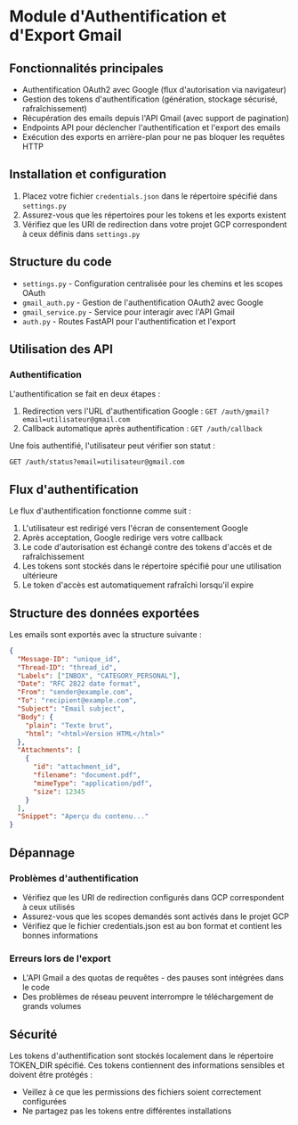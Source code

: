 # Module d'Authentification et d'Export Gmail

## Fonctionnalités principales

- Authentification OAuth2 avec Google (flux d'autorisation via navigateur)
- Gestion des tokens d'authentification (génération, stockage sécurisé, rafraîchissement)
- Récupération des emails depuis l'API Gmail (avec support de pagination)
- Endpoints API pour déclencher l'authentification et l'export des emails
- Exécution des exports en arrière-plan pour ne pas bloquer les requêtes HTTP


## Installation et configuration

1. Placez votre fichier `credentials.json` dans le répertoire spécifié dans `settings.py`
2. Assurez-vous que les répertoires pour les tokens et les exports existent
3. Vérifiez que les URI de redirection dans votre projet GCP correspondent à ceux définis dans `settings.py`

## Structure du code

- `settings.py` - Configuration centralisée pour les chemins et les scopes OAuth
- `gmail_auth.py` - Gestion de l'authentification OAuth2 avec Google
- `gmail_service.py` - Service pour interagir avec l'API Gmail
- `auth.py` - Routes FastAPI pour l'authentification et l'export

## Utilisation des API

### Authentification

L'authentification se fait en deux étapes :

1. Redirection vers l'URL d'authentification Google : `GET /auth/gmail?email=utilisateur@gmail.com`
2. Callback automatique après authentification : `GET /auth/callback`

Une fois authentifié, l'utilisateur peut vérifier son statut :

```
GET /auth/status?email=utilisateur@gmail.com
```




## Flux d'authentification

Le flux d'authentification fonctionne comme suit :

1. L'utilisateur est redirigé vers l'écran de consentement Google
2. Après acceptation, Google redirige vers votre callback
3. Le code d'autorisation est échangé contre des tokens d'accès et de rafraîchissement
4. Les tokens sont stockés dans le répertoire spécifié pour une utilisation ultérieure
5. Le token d'accès est automatiquement rafraîchi lorsqu'il expire

## Structure des données exportées

Les emails sont exportés avec la structure suivante :

```json
{
  "Message-ID": "unique_id",
  "Thread-ID": "thread_id",
  "Labels": ["INBOX", "CATEGORY_PERSONAL"],
  "Date": "RFC 2822 date format",
  "From": "sender@example.com",
  "To": "recipient@example.com",
  "Subject": "Email subject",
  "Body": {
    "plain": "Texte brut",
    "html": "<html>Version HTML</html>"
  },
  "Attachments": [
    {
      "id": "attachment_id",
      "filename": "document.pdf",
      "mimeType": "application/pdf",
      "size": 12345
    }
  ],
  "Snippet": "Aperçu du contenu..."
}
```

## Dépannage

### Problèmes d'authentification

- Vérifiez que les URI de redirection configurés dans GCP correspondent à ceux utilisés
- Assurez-vous que les scopes demandés sont activés dans le projet GCP
- Vérifiez que le fichier credentials.json est au bon format et contient les bonnes informations

### Erreurs lors de l'export

- L'API Gmail a des quotas de requêtes - des pauses sont intégrées dans le code
- Des problèmes de réseau peuvent interrompre le téléchargement de grands volumes

## Sécurité

Les tokens d'authentification sont stockés localement dans le répertoire TOKEN_DIR spécifié. Ces tokens contiennent des informations sensibles et doivent être protégés :

- Veillez à ce que les permissions des fichiers soient correctement configurées
- Ne partagez pas les tokens entre différentes installations


